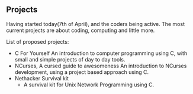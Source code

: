## Projects

Having started today(7th of April), and the coders being active.
The most current projects are about coding, computing and little more.

List of proposed projects:
- C For Yourself
	An introduction to computer programming using C, with small and simple
	projects of day to day tools.
- NCurses, A cursed guide to awesomeness
	An introduction to NCurses development, using a project based approach
	using C.
- Nethacker Survival kit
	+ A survival kit for Unix Network Programming using C.


